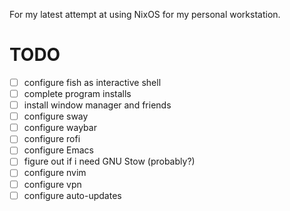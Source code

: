 For my latest attempt at using NixOS for my personal workstation.

# TODO
- [ ] configure fish as interactive shell
- [ ] complete program installs
- [ ] install window manager and friends
- [ ] configure sway
- [ ] configure waybar
- [ ] configure rofi
- [ ] configure Emacs
- [ ] figure out if i need GNU Stow (probably?)
- [ ] configure nvim
- [ ] configure vpn
- [ ] configure auto-updates
